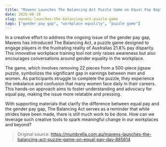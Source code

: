 ```yaml
---
title: "Mavens Launches The Balancing Act Puzzle Game on Equal Pay Day"
date: 2025-08-18
slug: mavens-launches-the-balancing-act-puzzle-game
tags: ["gender pay gap", "workplace equality", "puzzle game"]
---
```


In a creative effort to address the ongoing issue of the gender pay gap, Mavens has introduced The Balancing Act, a puzzle game designed to engage players in the frustrating reality of Australias 21.8% pay disparity. This innovative workplace training tool not only raises awareness but also encourages conversations around gender equality in the workplace.

The game, which involves removing 22 pieces from a 500-piece jigsaw puzzle, symbolizes the significant gap in earnings between men and women. As participants struggle to complete the puzzle, they experience the imbalance and confusion that many women face daily in their careers. This hands-on approach aims to foster understanding and advocacy for equal pay, making the issue more relatable and pressing.

With supporting materials that clarify the difference between equal pay and the gender pay gap, The Balancing Act serves as a reminder that while strides have been made, there is still much work to be done. How can we leverage such creative tools to spark meaningful change in our workplaces and beyond?
> Original source: https://mumbrella.com.au/mavens-launches-the-balancing-act-puzzle-game-on-equal-pay-day-885614